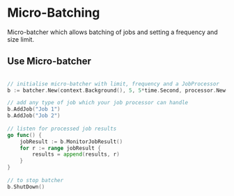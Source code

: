 # Micro-Batching
Micro-batcher which allows batching of jobs and setting a frequency and size limit.

## Use Micro-batcher
```go
   
// initialise micro-batcher with limit, frequency and a JobProcessor
b := batcher.New(context.Background(), 5, 5*time.Second, processor.New())

// add any type of job which your job processor can handle
b.AddJob("Job 1")
b.AddJob("Job 2")
	
// listen for processed job results
go func() {
    jobResult := b.MonitorJobResult()
    for r := range jobResult {
        results = append(results, r)
    }
}
	
// to stop batcher
b.ShutDown()
```